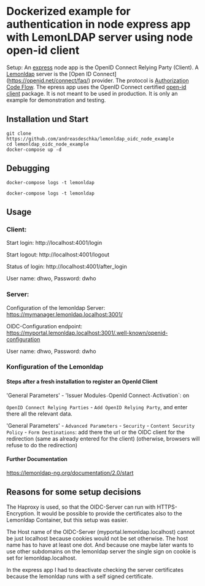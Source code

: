 # Dockerized example for authentication in node express app with LemonLDAP server using node open-id client
Setup: An [express](https://expressjs.com/) node app is the OpenID Connect Relying Party (Client). A [Lemonldap](https://lemonldap-ng.org/start) server is the [Open ID Connect] (https://openid.net/connect/faq/) provider. The protocol is  [Authorization Code Flow](https://auth0.com/docs/flows/concepts/auth-code). The epress app uses the OpenID Connect certified [open-id client](https://github.com/panva/node-openid-client) package.
It is not meant to be used in production. It is only an example for demonstration and testing. 

## Installation und Start
    git clone https://github.com/andreasdeschka/lemonldap_oidc_node_example
    cd lemonldap_oidc_node_example
    docker-compose up -d
    
## Debugging

    docker-compose logs -t lemonldap
    
    docker-compose logs -t lemonldap    

## Usage 

### Client:
Start login: http://localhost:4001/login

Start logout: http://localhost:4001/logout

Status of login: http://localhost:4001/after_login

User name: dhwo, Password: dwho

### Server:
Configuration of the lemonldap Server: https://mymanager.lemonldap.localhost:3001/

OIDC-Configuration endpoint: https://myportal.lemonldap.localhost:3001/.well-known/openid-configuration

User name: dhwo, Password: dwho

### Konfiguration of the Lemonldap

#### Steps after a fresh installation to register an OpenId Client

'General Parameters' - 'Issuer Modules` - `OpenId Connect` - `Activation`: on

`OpenID Connect Relying Parties` - `Add OpenID Relying Party`, and enter there all the relevant data.

'General Parameters' - `Advanced Parameters` - `Security` - `Content Security Policy` - `Form Destinations`: add there the url or the OIDC client for the redirection (same as already entered for the client) (otherwise, browsers will refuse to do the redirection)

#### Further Documentation
https://lemonldap-ng.org/documentation/2.0/start

## Reasons for some setup decisions

The Haproxy is used, so that the OIDC-Server can run with HTTPS-Encryption. It would be possible to provide the certificates also to the Lemonldap Container, but this setup was easier.

The Host name of the OIDC-Server (myportal.lemonldap.localhost) cannot be just localhost because cookies would not be set otherwise. The host name has to have at least one dot. And because one maybe later wants to use other subdomains on the lemonldap server the single sign on cookie is set for lemonldap.localhost.

In the express app I had to deactivate checking the server certificates because the lemonldap runs with a self signed certificate.





